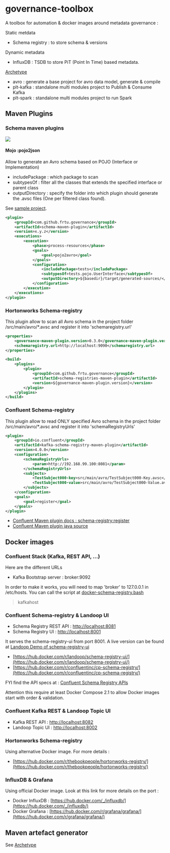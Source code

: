 # governance-toolbox
A toolbox for automation & docker images around metadata governance :

Static metdata

* Schema registry : to store schema & versions

Dynamic metadata

* InfluxDB : TSDB to store PiT (Point In Time) based metadata.

[Archetype](https://github.com/frtu/governance-toolbox/tree/master/archetype)

* avro : generate a base project for avro data model, generate & compile
* plt-kafka : standalone multi modules project to Publish & Consume Kafka
* plt-spark : standalone multi modules project to run Spark

## Maven Plugins

### Schema maven plugins

[<img src="https://img.shields.io/maven-central/v/com.github.frtu.governance/schema-maven-plugin.svg?label=latest%20release%20:%20schema-maven-plugin"/>](https://search.maven.org/#search%7Cga%7C1%7Ca%3A%22schema-maven-plugin%22+g%3A%22com.github.frtu.governance%22)

#### Mojo :pojo2json
Allow to generate an Avro schema based on POJO (Interface or Implementation)

* includePackage : which package to scan
* subtypesOf : filter all the classes that extends the specified interface or parent class
* outputDirectory : specify the folder into which plugin should generate the .avsc files (One per filtered class found).

See [sample project](https://github.com/frtu/governance-toolbox/tree/master/samples/schema-maven-usage).

```XML
<plugin>
    <groupId>com.github.frtu.governance</groupId>
    <artifactId>schema-maven-plugin</artifactId>
    <version>x.y.z</version>
    <executions>
        <execution>
            <phase>process-resources</phase>
            <goals>
                <goal>pojo2avro</goal>
            </goals>
            <configuration>
                <includePackage>tests</includePackage>
                <subtypesOf>tests.pojo.UserInterface</subtypesOf>
                <outputDirectory>${basedir}/target/generated-sources/</outputDirectory>
            </configuration>
        </execution>
    </executions>
</plugin>
```



### Hortonworks Schema-registry

This plugin allow to scan all Avro schema in the project folder /src/main/avro/*.avsc and register it into 'schemaregistry.url'

```XML
<properties>
	<governance-maven-plugin.version>0.3.0</governance-maven-plugin.version>
	<schemaregistry.url>http://localhost:9090</schemaregistry.url>
</properties>

<build>
	<plugins>
		<plugin>
			<groupId>com.github.frtu.governance</groupId>
			<artifactId>schema-registries-maven-plugin</artifactId>
			<version>${governance-maven-plugin.version}</version>
		</plugin>
	</plugins>
</build>
```

### Confluent Schema-registry

This plugin allow to read ONLY specified  Avro schema in the project folder /src/main/avro/*.avsc and register it into 'schemaRegistryUrls'

```XML
<plugin>
    <groupId>io.confluent</groupId>
    <artifactId>kafka-schema-registry-maven-plugin</artifactId>
    <version>4.0.0</version>
    <configuration>
        <schemaRegistryUrls>
            <param>http://192.168.99.100:8081</param>
        </schemaRegistryUrls>
        <subjects>
            <TestSubject000-key>src/main/avro/TestSubject000-Key.avsc</TestSubject000-key>
            <TestSubject000-value>src/main/avro/TestSubject000-Value.avsc</TestSubject000-value>
        </subjects>
    </configuration>
    <goals>
        <goal>register</goal>
    </goals>
</plugin>
```


* [Confluent Maven plugin docs : schema-registry:register](
https://docs.confluent.io/current/schema-registry/docs/maven-plugin.html#schema-registry-register)
* [Confluent Maven plugin java source](
https://github.com/confluentinc/schema-registry/tree/master/maven-plugin/src/main/java/io/confluent/kafka/schemaregistry/maven)

## Docker images
### Confluent Stack (Kafka, REST API, ...)

Here are the different URLs

- Kafka Bootstrap server : broker:9092

In order to make it works, you will need to map 'broker' to 127.0.0.1 in /etc/hosts. You can call the script at [docker-schema-registry.bash](https://github.com/frtu/governance-toolbox/blob/master/schema-registries/docker-schema-registry.bash#L30-L34)

> kafkahost

### Confluent Schema-registry & Landoop UI

- Schema Registry REST API : [http://localhost:8081](http://localhost:8081)
- Schema Registry UI : [http://localhost:8001](http://localhost:8001)

It serves the schema-registry-ui from port 8001.
A live version can be found at [Landoop Demo of schema-registry-ui](https://schema-registry-ui.landoop.com)

* [https://hub.docker.com/r/landoop/schema-registry-ui/](https://hub.docker.com/r/landoop/schema-registry-ui/)
* [https://hub.docker.com/r/confluentinc/cp-schema-registry/](https://hub.docker.com/r/confluentinc/cp-schema-registry/)

FYI find the API specs at : [Confluent Schema Registry APIs](
https://docs.confluent.io/current/schema-registry/docs/api.html)

Attention this require at least Docker Compose 2.1 to allow Docker images start with order & validation.

### Confluent Kafka REST & Landoop Topic UI

- Kafka REST API : [http://localhost:8082](http://localhost:8082)
- Landoop Topic UI : [http://localhost:8002](http://localhost:8002)

### Hortonworks Schema-registry

Using alternative Docker image. For more details : 

* [https://hub.docker.com/r/thebookpeople/hortonworks-registry/](https://hub.docker.com/r/thebookpeople/hortonworks-registry/)

### InfluxDB & Grafana

Using official Docker image. Look at this link for more details on the port : 

* Docker InfluxDB : [https://hub.docker.com/_/influxdb/](https://hub.docker.com/_/influxdb/)
* Docker Grafana : [https://hub.docker.com/r/grafana/grafana/](https://hub.docker.com/r/grafana/grafana/)

## Maven artefact generator

See [Archetype](https://github.com/frtu/governance-toolbox/tree/master/archetype)
